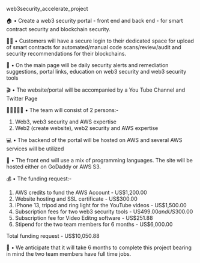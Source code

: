    web3security_accelerate_project

🏠
•	Create a web3 security portal - front end and back end - for smart contract security and blockchain security.

👩‍💻
•	Customers will have a secure login to their dedicated space for upload of smart contracts for automated/manual code scans/review/audit and security recommendations for their blockchains.

🚩
•	On the main page will be daily security alerts and remediation suggestions, portal links, education on web3 security and web3 security tools

🎬
•	The website/portal will be accompanied by a You Tube Channel and Twitter Page

👩🏽‍🤝‍🧑🏾
•	The team will consist of 2 persons:-
   1. Web3, web3 security and AWS expertise
   2. Web2 (create website), web2 security and AWS expertise

💻
•	The backend of the portal will be hosted on AWS and several AWS services will be utilized

📱
•	The front end will use a mix of programming languages. The site will be hosted either on GoDaddy or AWS S3.

💰
•	The funding request:-
  1. AWS credits to fund the AWS Account - US$1,200.00
  2. Website hosting and SSL certificate - US$300.00
  3. iPhone 13, tripod and ring light for the YouTube videos - US$1,500.00
  4. Subscription fees for two web3 security tools - US$499.00 and US$300.00
  5. Subscription fee for Video Editng software - US$251.88
  6. Stipend for the two team members for 6 months - US$6,000.00
  
  Total funding request - US$10,050.88

🚧
•	We anticipate that it will take 6 months to complete this project bearing in mind the two team members have full time jobs.







